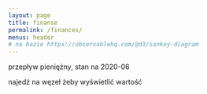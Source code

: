 ```yaml
---
layout: page
title: finanse
permalink: /finances/
menus: header
# na bazie https://observablehq.com/@d3/sankey-diagram
---
```


przepływ pieniężny, stan na 2020-06

najedź na węzeł żeby wyświetlić wartość

<div id="chart-cash-flow"></div>

<div id="chart-monthly"></div>

<script src="https://d3js.org/d3.v5.min.js"></script>
<script src="https://unpkg.com/d3-array@1"></script>
<script src="https://unpkg.com/d3-collection@1"></script>
<script src="https://unpkg.com/d3-path@1"></script>
<script src="https://unpkg.com/d3-shape@1"></script>
<script src="https://unpkg.com/d3-sankey@0"></script>
<script src="index.js"></script>
